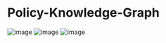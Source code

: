 # Policy-Knowledge-Graph
![image](https://github.com/ChaoguangHuo/Policy-Knowledge-Graph/assets/32315057/a48bdbb8-46cd-4602-ab3a-b7df756e36c2)
![image](https://github.com/ChaoguangHuo/Policy-Knowledge-Graph/assets/32315057/4fddc95b-6f69-465a-8bc5-f18dea4f195e)
![image](https://github.com/ChaoguangHuo/Policy-Knowledge-Graph/assets/32315057/fffc8fcb-b28e-4039-be8b-e84d9a628915)


